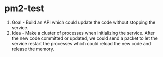 # pm2-test
1. Goal - Build an API which could update the code without stopping the service.
2. Idea - Make a cluster of processes when initializing the service. After the new code committed or updated, we could send a packet to let the service restart the processes which could reload the new code and release the memory.
